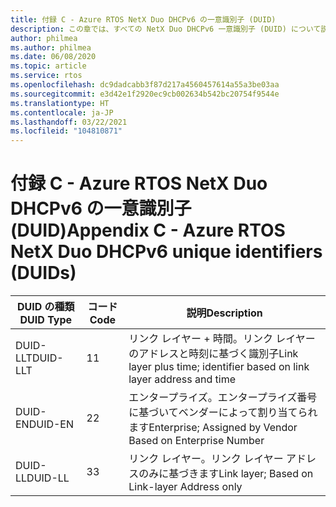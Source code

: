 ```yaml
---
title: 付録 C - Azure RTOS NetX Duo DHCPv6 の一意識別子 (DUID)
description: この章では、すべての NetX Duo DHCPv6 一意識別子 (DUID) について説明します
author: philmea
ms.author: philmea
ms.date: 06/08/2020
ms.topic: article
ms.service: rtos
ms.openlocfilehash: dc9dadcabb3f87d217a4560457614a55a3be03aa
ms.sourcegitcommit: e3d42e1f2920ec9cb002634b542bc20754f9544e
ms.translationtype: HT
ms.contentlocale: ja-JP
ms.lasthandoff: 03/22/2021
ms.locfileid: "104810871"
---
```

# <a name="appendix-c---azure-rtos-netx-duo-dhcpv6-unique-identifiers-duids"></a><span data-ttu-id="e4575-103">付録 C - Azure RTOS NetX Duo DHCPv6 の一意識別子 (DUID)</span><span class="sxs-lookup"><span data-stu-id="e4575-103">Appendix C - Azure RTOS NetX Duo DHCPv6 unique identifiers (DUIDs)</span></span>

| <span data-ttu-id="e4575-104">DUID の種類</span><span class="sxs-lookup"><span data-stu-id="e4575-104">DUID Type</span></span>              | <span data-ttu-id="e4575-105">コード</span><span class="sxs-lookup"><span data-stu-id="e4575-105">Code</span></span>            | <span data-ttu-id="e4575-106">説明</span><span class="sxs-lookup"><span data-stu-id="e4575-106">Description</span></span> |
| ------------------- | ------------------- | --------------- |
| <span data-ttu-id="e4575-107">DUID-LLT</span><span class="sxs-lookup"><span data-stu-id="e4575-107">DUID-LLT</span></span> | <span data-ttu-id="e4575-108">1</span><span class="sxs-lookup"><span data-stu-id="e4575-108">1</span></span> | <span data-ttu-id="e4575-109">リンク レイヤー + 時間。リンク レイヤーのアドレスと時刻に基づく識別子</span><span class="sxs-lookup"><span data-stu-id="e4575-109">Link layer plus time; identifier based on link layer address and time</span></span> |
| <span data-ttu-id="e4575-110">DUID-EN</span><span class="sxs-lookup"><span data-stu-id="e4575-110">DUID-EN</span></span> | <span data-ttu-id="e4575-111">2</span><span class="sxs-lookup"><span data-stu-id="e4575-111">2</span></span> | <span data-ttu-id="e4575-112">エンタープライズ。エンタープライズ番号に基づいてベンダーによって割り当てられます</span><span class="sxs-lookup"><span data-stu-id="e4575-112">Enterprise; Assigned by Vendor Based on Enterprise Number</span></span> |
| <span data-ttu-id="e4575-113">DUID-LL</span><span class="sxs-lookup"><span data-stu-id="e4575-113">DUID-LL</span></span> | <span data-ttu-id="e4575-114">3</span><span class="sxs-lookup"><span data-stu-id="e4575-114">3</span></span> | <span data-ttu-id="e4575-115">リンク レイヤー。リンク レイヤー アドレスのみに基づきます</span><span class="sxs-lookup"><span data-stu-id="e4575-115">Link layer; Based on Link-layer Address only</span></span>| 